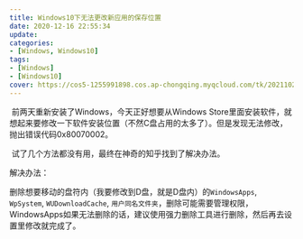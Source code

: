 ```yaml
---
title: Windows10下无法更改新应用的保存位置
date: 2020-12-16 22:55:34
update:
categories:
- [Windows, Windows10]
tags:
- [Windows]
- [Windows10]
cover: https://cos5-1255991898.cos.ap-chongqing.myqcloud.com/tk/20211023-windows10-laptop.png
---
```




​		前两天重新安装了Windows，今天正好想要从Windows Store里面安装软件，就想起来要修改一下软件安装位置（不然C盘占用的太多了）。但是发现无法修改，抛出错误代码0x80070002。

​		试了几个方法都没有用，最终在神奇的知乎找到了解决办法。



解决办法：

​		删除想要移动的盘符内（我要修改到D盘，就是D盘内）的`WindowsApps`,  `WpSystem`,   `WUDownloadCache`,  `用户同名文件夹`，删除可能需要管理权限，WindowsApps如果无法删除的话，建议使用强力删除工具进行删除，然后再去设置里修改就完成了。